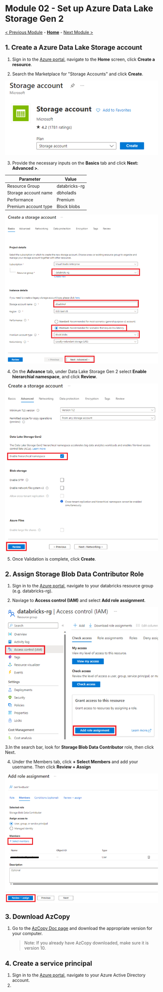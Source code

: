 # Module 02 - Set up Azure Data Lake Storage Gen 2

[< Previous Module](../modules/module01.md) - **[Home](../README.md)** - [Next Module >](../modules/module03.md)


## 1. Create a Azure Data Lake Storage account
1. Sign in to the [Azure portal](https://portal.azure.com), navigate to the **Home** screen, click **Create a resource**.

2. Search the Marketplace for "Storage Accounts" and click **Create**.

  ![Create Storage Account](../Images/Module02/storageaccount.png)

3. Provide the necessary inputs on the **Basics** tab and click **Next: Advanced >**.  

| Parameter | Value |
| --- | --- |
| Resource Group | databricks-rg |
| Storage account name | dbholadls |
| Performance | Premium |
| Premium account type | Block blobs |

  ![Basic Azure Data Lake Inputs](../Images/Module02/createadls.png)
  
4. On the **Advance** tab, under Data Lake Storage Gen 2 select **Enable hierarchial namespace**, and click **Review**.

  ![Advance Azure Data Lake Inputs](../Images/Module02/enablehierarchy.png)
  
5. Once Validation is complete, click **Create**.

## 2. Assign Storage Blob Data Contributor Role
1. Sign in to the [Azure portal](https://portal.azure.com), navigate to your databricks resource group (e.g. databricks-rg).

2. Naviage to **Access control (IAM)** and select **Add role assignment**.

  ![Access Control Assignment](../Images/Module02/addrole.png)
  
3.In the search bar, look for **Storage Blob Data Contributor** role, then click Next.

4. Under the Members tab, click **+ Select Members** and add your username. Then click **Review + Assign**

  ![Assign Contributor Role](../Images/Module02/assignrole.png)
  
## 3. Download AzCopy
1. Go to the [AzCopy Doc page](https://learn.microsoft.com/en-us/azure/storage/common/storage-use-azcopy-v10?toc=%2Fazure%2Fstorage%2Fblobs%2Ftoc.json) and download the appropriate version for your computer.
    > Note: If you already have AzCopy downloaded, make sure it is version 10.

## 4. Create a service principal
1. Sign in to the [Azure portal](https://portal.azure.com), navigate to your Azure Active Directory account.
2. 
